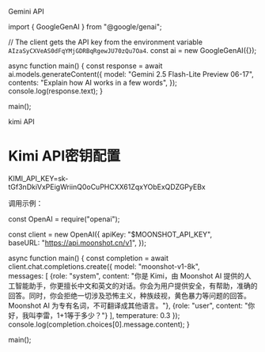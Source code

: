 Gemini API

import { GoogleGenAI } from "@google/genai";

// The client gets the API key from the environment variable `AIzaSyCXVeAS0dFqYMjGDRBqRgewJU70zQu7Oa4`.
const ai = new GoogleGenAI({});

async function main() {
  const response = await ai.models.generateContent({
    model: "Gemini 2.5 Flash-Lite Preview 06-17",
    contents: "Explain how AI works in a few words",
  });
  console.log(response.text);
}

main();


kimi API

# Kimi API密钥配置
KIMI_API_KEY=sk-tGf3nDkiVxPEigWriinQ0oCuPHCXX61ZqxYObExQDZGPyEBx

调用示例：

const OpenAI = require("openai");
 
const client = new OpenAI({
    apiKey: "$MOONSHOT_API_KEY",    
    baseURL: "https://api.moonshot.cn/v1",
});
 
async function main() {
    const completion = await client.chat.completions.create({
        model: "moonshot-v1-8k",         
        messages: [ 
            {role: "system", content: "你是 Kimi，由 Moonshot AI 提供的人工智能助手，你更擅长中文和英文的对话。你会为用户提供安全，有帮助，准确的回答。同时，你会拒绝一切涉及恐怖主义，种族歧视，黄色暴力等问题的回答。Moonshot AI 为专有名词，不可翻译成其他语言。"},
            {role: "user", content: "你好，我叫李雷，1+1等于多少？"}
        ],
        temperature: 0.3
    });
    console.log(completion.choices[0].message.content);
}
 
main();
